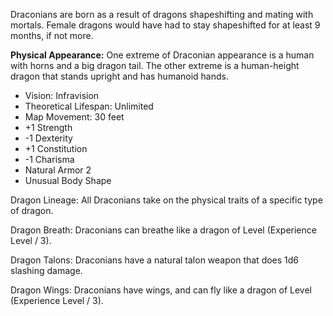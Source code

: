 Draconians are born as a result of dragons shapeshifting and mating with mortals. Female dragons would have had to stay shapeshifted for at least 9 months, if not more.

**Physical Appearance:** One extreme of Draconian appearance is a human with horns and a big dragon tail. The other extreme is a human-height dragon that stands upright and has humanoid hands.

- Vision: Infravision
- Theoretical Lifespan: Unlimited
- Map Movement: 30 feet
- +1 Strength
- -1 Dexterity
- +1 Constitution
- -1 Charisma
- Natural Armor 2
- Unusual Body Shape

Dragon Lineage: All Draconians take on the physical traits of a specific type of dragon.

Dragon Breath: Draconians can breathe like a dragon of Level (Experience Level / 3).

Dragon Talons: Draconians have a natural talon weapon that does 1d6 slashing damage.

Dragon Wings: Draconians have wings, and can fly like a dragon of Level (Experience Level / 3).

